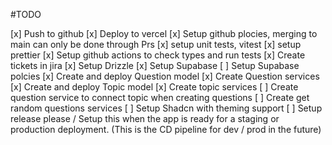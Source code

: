 #TODO

[x] Push to github
[x] Deploy to vercel
[x] Setup github plocies, merging to main can only be done through Prs
[x] setup unit tests, vitest
[x] setup prettier
[x] Setup github actions to check types and run tests
[x] Create tickets in jira
[x] Setup Drizzle
[x] Setup Supabase
[ ] Setup Supabase polcies
[x] Create and deploy Question model
[x] Create Question services
[x] Create and deploy Topic model
[x] Create topic services
[ ] Create question service to connect topic when creating questions
[ ] Create get random questions services
[ ] Setup Shadcn with theming support
[ ] Setup release please / Setup this when the app is ready for a staging or production deployment. (This is the CD pipeline for dev / prod in the future)